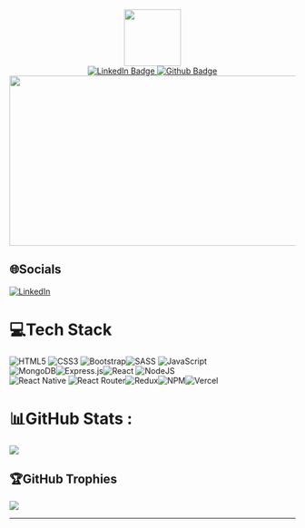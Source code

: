 
<div id="header" align="center">
  <img src="https://media.giphy.com/media/xUPGcy1SP080IEoMkE/giphy.gif" width="100"/>
</div>

<div id="badges" align='center'>
  <a href="[your-linkedin-URL](https://www.linkedin.com/in/david-lee-full-stack-dev/)">
    <img src="https://img.shields.io/badge/LinkedIn-blue?style=for-the-badge&logo=linkedin&logoColor=white" alt="LinkedIn Badge"/>
  </a>
  <a href="your-youtube-URL">
    <img src="https://img.shields.io/badge/Github-black?style=for-the-badge&logo=github&logoColor=white" alt="Github Badge"/>
  </a>
</div>

<div id='badges' align='center'>
  <img src="https://komarev.com/ghpvc/?username=leedd87&style=flat-square&color=blue" alt=""/> 
</div>

<div align="center">
  <img src="https://c.tenor.com/NOYF3f82b_gAAAAC/programmer.gif" width="600" height="300"/>
</div>



## 🌐Socials
[![LinkedIn](https://img.shields.io/badge/LinkedIn-%230077B5.svg?logo=linkedin&logoColor=white)](https://linkedin.com/in/https://www.linkedin.com/in/david-lee-full-stack-dev/) 

# 💻Tech Stack
![HTML5](https://img.shields.io/badge/html5-%23E34F26.svg?style=for-the-badge&logo=html5&logoColor=white) ![CSS3](https://img.shields.io/badge/css3-%231572B6.svg?style=for-the-badge&logo=css3&logoColor=white) ![Bootstrap](https://img.shields.io/badge/bootstrap-%23563D7C.svg?style=for-the-badge&logo=bootstrap&logoColor=white)![SASS](https://img.shields.io/badge/SASS-hotpink.svg?style=for-the-badge&logo=SASS&logoColor=white) ![JavaScript](https://img.shields.io/badge/javascript-%23323330.svg?style=for-the-badge&logo=javascript&logoColor=%23F7DF1E)<br/>
![MongoDB](https://img.shields.io/badge/MongoDB-%234ea94b.svg?style=for-the-badge&logo=mongodb&logoColor=white)![Express.js](https://img.shields.io/badge/express.js-%23404d59.svg?style=for-the-badge&logo=express&logoColor=%2361DAFB)![React](https://img.shields.io/badge/react-%2320232a.svg?style=for-the-badge&logo=react&logoColor=%2361DAFB)
 ![NodeJS](https://img.shields.io/badge/node.js-6DA55F?style=for-the-badge&logo=node.js&logoColor=white)<br/>
 ![React Native](https://img.shields.io/badge/react_native-%2320232a.svg?style=for-the-badge&logo=react&logoColor=%2361DAFB) ![React Router](https://img.shields.io/badge/React_Router-CA4245?style=for-the-badge&logo=react-router&logoColor=white)![Redux](https://img.shields.io/badge/redux-%23593d88.svg?style=for-the-badge&logo=redux&logoColor=white)![NPM](https://img.shields.io/badge/NPM-%23000000.svg?style=for-the-badge&logo=npm&logoColor=white)![Vercel](https://img.shields.io/badge/vercel-%23000000.svg?style=for-the-badge&logo=vercel&logoColor=white)
# 📊GitHub Stats :

![](https://github-readme-streak-stats.herokuapp.com/?user=leedd87&theme=blueberry&hide_border=false)<br/>

## 🏆GitHub Trophies
![](https://github-profile-trophy.vercel.app/?username=leedd87&theme=algolia&no-frame=false&no-bg=false&margin-w=4)

---

